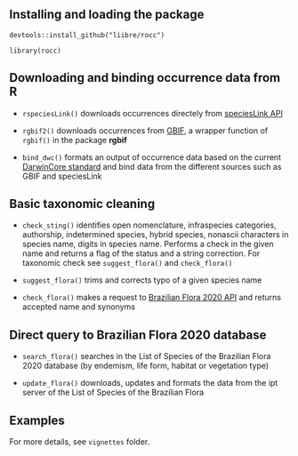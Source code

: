 ## Installing and loading the package

`devtools::install_github("liibre/rocc")`

```{r setup}
library(rocc)
```

## Downloading and binding occurrence data from R

- `rspeciesLink()` downloads occurrences directely from [speciesLink API](https://api.splink.org.br/)

- `rgbif2()` downloads occurrences from [GBIF](https://www.gbif.org/), a wrapper function of `rgbif()` in the package **rgbif**

- `bind_dwc()` formats an output of occurrence data based on the current [DarwinCore standard](https://dwc.tdwg.org/terms/) and bind data from the different sources such as GBIF and speciesLink

## Basic taxonomic cleaning

- `check_sting()` identifies open nomenclature, infraspecies categories, authorship, indetermined species, hybrid species, nonascii characters in species name, digits in species name. Performs a check in the given name and returns a flag of the status and a string correction. For taxonomic check see `suggest_flora()` and `check_flora()`

- `suggest_flora()` trims and corrects typo of a given species name

- `check_flora()` makes a request to [Brazilian Flora 2020 API](http://servicos.jbrj.gov.br/flora/) and returns accepted name and synonyms

## Direct query to Brazilian Flora 2020 database

- `search_flora()` searches in the List of Species of the Brazilian Flora 2020 database (by endemism, life form, habitat or vegetation type)

- `update_flora()` downloads, updates and formats the data from the ipt server of the List of Species of the Brazilian Flora

## Examples

For more details, see `vignettes` folder.
